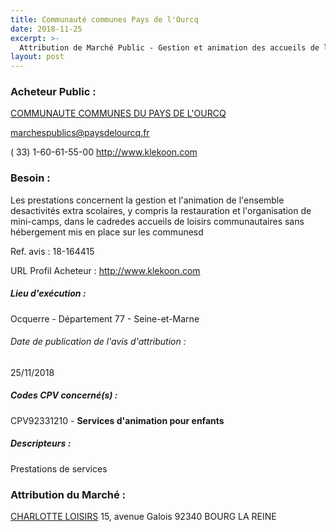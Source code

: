 ```yaml
---
title: Communauté communes Pays de l'Ourcq
date: 2018-11-25
excerpt: >-
  Attribution de Marché Public - Gestion et animation des accueils de loisirs communautaires sur le territoire du Pays de l'Ourcq (Seine-et-Marne)
layout: post
---
```


### Acheteur Public : 
<a href="/acheteur-33/siren-247700065"> COMMUNAUTE COMMUNES DU PAYS DE L'OURCQ</a><br/>



marchespublics@paysdelourcq.fr

( 33) 1-60-61-55-00
http://www.klekoon.com
### Besoin :

Les prestations concernent la gestion et l'animation de l'ensemble desactivités extra scolaires, y compris la restauration et l'organisation de mini-camps, dans le cadredes accueils de loisirs communautaires sans hébergement mis en place sur les communesd

Ref. avis : 18-164415

URL Profil Acheteur : http://www.klekoon.com

##### Lieu d'exécution :

Ocquerre - Département 77 - Seine-et-Marne

###### Date de publication de l'avis d'attribution : 
25/11/2018

##### Codes CPV concerné(s) :
CPV92331210 - **Services d'animation pour enfants** <br/>

##### Descripteurs :
Prestations de services <br/>

### Attribution du Marché :
<a href="/entreprise-269/siren-793571969"> CHARLOTTE LOISIRS</a>    15, avenue Galois 92340 BOURG LA REINE <br/>
